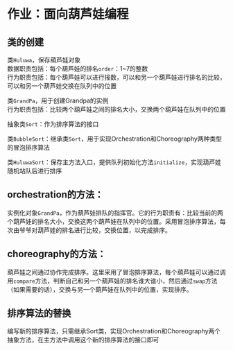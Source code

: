 # 作业：面向葫芦娃编程

## 类的创建 
类`Huluwa`，保存葫芦娃对象  
数据职责包括：每个葫芦娃的排名`order`：1~7的整数   
行为职责包括：每个葫芦娃可以进行报数，可以和另一个葫芦娃进行排名的比较，可以和另一个葫芦娃交换在队列中的位置

类`GrandPa`，用于创建Grandpa的实例  
行为职责包括：比较两个葫芦娃之间的排名大小，交换两个葫芦娃在队列中的位置  

抽象类`Sort`：作为排序算法的接口  

类`BubbleSort`：继承类`Sort`，用于实现Orchestration和Choreography两种类型的冒泡排序算法     


类`HuluwaSort`：保存主方法入口，提供队列初始化方法`initialize`，实现葫芦娃随机站队后进行排序


## **orchestration**的方法：  
实例化对象`GrandPa`，作为葫芦娃排队的指挥官。它的行为职责有：比较当前的两个葫芦娃的排名大小，交换这两个葫芦娃在队列中的位置。采用冒泡排序算法，每次由爷爷对葫芦娃的排名进行比较，交换位置，以完成排序。

## **choreography**的方法：  
葫芦娃之间通过协作完成排序。这里采用了冒泡排序算法，每个葫芦娃可以通过调用`compare`方法，判断自己和另一个葫芦娃的排名谁大谁小，然后通过`swap`方法（如果需要的话），交换与另一个葫芦娃在队列中的位置，实现排序。    

## 排序算法的替换
编写新的排序算法，只需继承Sort类，实现Orchestration和Choreography两个抽象方法，在主方法中调用这个新的排序算法的接口即可